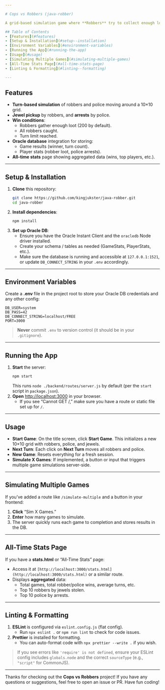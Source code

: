 ```yaml
---

# Cops vs Robbers (java-robber)

A grid‐based simulation game where **Robbers** try to collect enough loot (jewels) while **Police** attempt to catch them. The game ends when either the robbers meet their loot goal, all robbers are caught, or a turn limit is reached. This project uses **Node.js**, **Express**, and an **Oracle** database for storing stats.

## Table of Contents
- [Features](#features)
- [Setup & Installation](#setup--installation)
- [Environment Variables](#environment-variables)
- [Running the App](#running-the-app)
- [Usage](#usage)
- [Simulating Multiple Games](#simulating-multiple-games)
- [All-Time Stats Page](#all-time-stats-page)
- [Linting & Formatting](#linting--formatting)

---
```


## Features
- **Turn-based simulation** of robbers and police moving around a 10×10 grid.
- **Jewel pickup** by robbers, and **arrests** by police.
- **Win conditions**:
  - Robbers gather enough loot (200 by default).
  - All robbers caught.
  - Turn limit reached.
- **Oracle database** integration for storing:
  - Game results (winner, turn count).
  - Player stats (robber loot, police arrests).
- **All-time stats** page showing aggregated data (wins, top players, etc.).

---

## Setup & Installation

1. **Clone** this repository:
   ```bash
   git clone https://github.com/kingjukster/java-robber.git
   cd java-robber
   ```
2. **Install dependencies**:
   ```bash
   npm install
   ```
3. **Set up Oracle DB**:
   - Ensure you have the Oracle Instant Client and the `oracledb` Node driver installed.
   - Create your schema / tables as needed (GameStats, PlayerStats, etc.).
   - Make sure the database is running and accessible at `127.0.0.1:1521`, or update
     `DB_CONNECT_STRING` in your `.env` accordingly.

---

## Environment Variables

Create a **.env** file in the project root to store your Oracle DB credentials and any other config:

```
DB_USER=system
DB_PASS=42
DB_CONNECT_STRING=localhost/FREE
PORT=3000
```

> **Never** commit `.env` to version control (it should be in your `.gitignore`).

---

## Running the App

1. **Start** the server:
   ```bash
   npm start
   ```
   This runs `node ./backend/routes/server.js` by default (per the `start` script in `package.json`).
2. **Open** [http://localhost:3000](http://localhost:3000) in your browser.  
   - If you see “Cannot GET /,” make sure you have a route or static file set up for `/`.

---

## Usage

- **Start Game**: On the title screen, click **Start Game**. This initializes a new 10×10 grid with robbers, police, and jewels.
- **Next Turn**: Each click on **Next Turn** moves all robbers and police.  
- **New Game**: Resets everything for a fresh session.  
- **Simulate X Games**: If implemented, a button or input that triggers multiple game simulations server-side.

---

## Simulating Multiple Games

If you’ve added a route like `/simulate-multiple` and a button in your frontend:
1. **Click** “Sim X Games.”
2. **Enter** how many games to simulate.
3. The server quickly runs each game to completion and stores results in the DB.

---

## All-Time Stats Page

If you have a **stats.html** or “All-Time Stats” page:
- Access it at `[http://localhost:3000/stats.html](http://localhost:3000/stats.html)` or a similar route.
- Displays **aggregated** data:
  - Total games, total robber/police wins, average turns, etc.
  - Top 10 robbers by jewels stolen.
  - Top 10 police by arrests.

---

## Linting & Formatting

1. **ESLint** is configured via `eslint.config.js` (flat config).  
   - Run `npx eslint .` or `npm run lint` to check for code issues.  
2. **Prettier** is installed for formatting.  
   - You can auto-format code with `npx prettier --write .` if you wish.

> If you see errors like `'require' is not defined`, ensure your ESLint config includes `globals.node` and the correct `sourceType` (e.g., `"script"` for CommonJS).

---

Thanks for checking out the **Cops vs Robbers** project! If you have any questions or suggestions, feel free to open an issue or PR. Have fun coding!